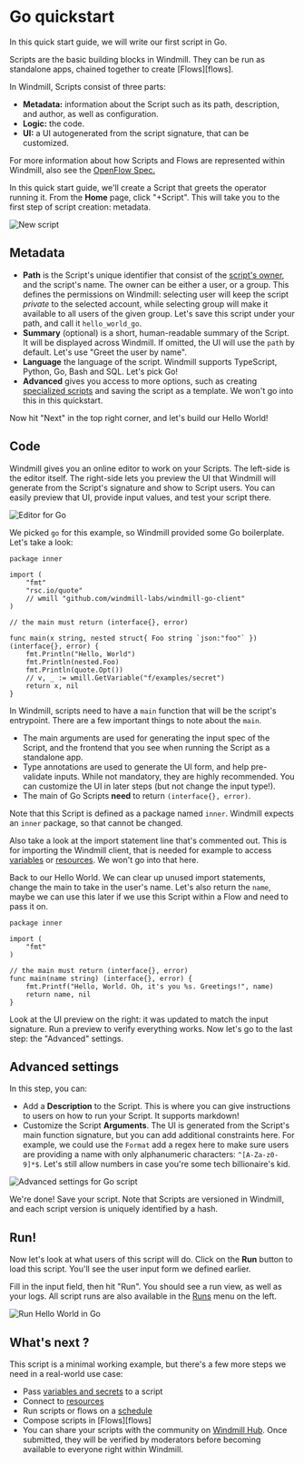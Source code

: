 # Go quickstart

In this quick start guide, we will write our first script in Go.

Scripts are the basic building blocks in Windmill. They can be run as standalone
apps, chained together to create [Flows][flows].

In Windmill, Scripts consist of three parts:

- **Metadata:** information about the Script such as its path, description, and
  author, as well as configuration.
- **Logic:** the code.
- **UI:** a UI autogenerated from the script signature, that can be customized.

For more information about how Scripts and Flows are represented within
Windmill, also see the [OpenFlow Spec.][openflow]

In this quick start guide, we'll create a Script that greets the operator
running it. From the **Home** page, click "+Script". This will take you to the
first step of script creation: metadata.

![New script](../assets/getting_started/quickstart/create_script_go.png)

## Metadata

- **Path** is the Script's unique identifier that consist of the
  [script's owner](../reference#owner), and the script's name. The owner can be
  either a user, or a group. This defines the permissions on Windmill: selecting
  user will keep the script _private_ to the selected account, while selecting
  group will make it available to all users of the given group. Let's save this
  script under your path, and call it `hello_world_go`.
- **Summary** (optional) is a short, human-readable summary of the Script. It
  will be displayed across Windmill. If omitted, the UI will use the `path` by
  default. Let's use "Greet the user by name".
- **Language** the language of the script. Windmill supports TypeScript, Python,
  Go, Bash and SQL. <!-- You can read more about environments.  -->Let's pick
  Go!
- **Advanced** gives you access to more options, such as creating
  [specialized scripts](../reference.md) and saving the script as a template. We
  won't go into this in this quickstart.

Now hit "Next" in the top right corner, and let's build our Hello World!

## Code

Windmill gives you an online editor to work on your Scripts. The left-side is
the editor itself. The right-side lets you preview the UI that Windmill will
generate from the Script's signature and show to Script users. You can easily
preview that UI, provide input values, and test your script there.

![Editor for Go](../assets/getting_started/quickstart/editor_go.png)

We picked `go` for this example, so Windmill provided some Go boilerplate. Let's
take a look:

```
package inner

import (
	"fmt"
	"rsc.io/quote"
	// wmill "github.com/windmill-labs/windmill-go-client"
)

// the main must return (interface{}, error)

func main(x string, nested struct{ Foo string `json:"foo"` }) (interface{}, error) {
	fmt.Println("Hello, World")
	fmt.Println(nested.Foo)
	fmt.Println(quote.Opt())
	// v, _ := wmill.GetVariable("f/examples/secret")
	return x, nil
}
```

In Windmill, scripts need to have a `main` function that will be the script's
entrypoint. There are a few important things to note about the `main`.

- The main arguments are used for generating the input spec of the Script, and
  the frontend that you see when running the Script as a standalone app.
- Type annotations are used to generate the UI form, and help pre-validate
  inputs. While not mandatory, they are highly recommended. You can customize
  the UI in later steps (but not change the input type!).
- The main of Go Scripts **need** to return `(interface{}, error)`.

Note that this Script is defined as a package named `inner`. Windmill expects an
`inner` package, so that cannot be changed.

Also take a look at the import statement line that's commented out. This is for
importing the Windmill client, that is needed for example to access
[variables](../how-tos/2_save_variables_and_secrets.md) or
[resources](../how-tos/3_create_resources_and_types.md). We won't go into that
here.

Back to our Hello World. We can clear up unused import statements, change the
main to take in the user's name. Let's also return the `name`, maybe we can use
this later if we use this Script within a Flow and need to pass it on.

```
package inner

import (
	"fmt"
)

// the main must return (interface{}, error)
func main(name string) (interface{}, error) {
	fmt.Printf("Hello, World. Oh, it's you %s. Greetings!", name)
	return name, nil
}
```

Look at the UI preview on the right: it was updated to match the input
signature. Run a preview to verify everything works. Now let's go to the last
step: the "Advanced" settings.

## Advanced settings

In this step, you can:

- Add a **Description** to the Script. This is where you can give instructions
  to users on how to run your Script. It supports markdown!
- Customize the Script **Arguments**. The UI is generated from the Script's main
  function signature, but you can add additional constraints here. For example,
  we could use the `Format` add a regex here to make sure users are providing a
  name with only alphanumeric characters: `^[A-Za-z0-9]*$`. Let's still allow
  numbers in case you're some tech billionaire's kid.

![Advanced settings for Go script](../assets/getting_started/quickstart/advanced_go.png)

We're done! Save your script. Note that Scripts are versioned in Windmill, and
each script version is uniquely identified by a hash.

## Run!

Now let's look at what users of this script will do. Click on the **Run** button
to load this script. You'll see the user input form we defined earlier.

Fill in the input field, then hit "Run". You should see a run view, as well as
your logs. All script runs are also available in the [Runs][app-runs] menu on
the left.

![Run Hello World in Go](../assets/getting_started/quickstart/run_go.png)

## What's next ?

This script is a minimal working example, but there's a few more steps we need
in a real-world use case:

- Pass [variables and secrets](../how-tos/variables_and_secrets) to a script
- Connect to [resources](../how-tos/create_resources)
- Run scripts or flows on a [schedule](../how-tos/schedule)
- Compose scripts in [Flows][flows]
- You can share your scripts with the community on [Windmill Hub][wm-hub]. Once
  submitted, they will be verified by moderators before becoming available to
  everyone right within Windmill.

<!-- Resources -->

[app-runs]: https://app.windmill.dev/runs
[app-scripts]: https://app.windmill.dev/scripts
[deno]: https://deno.land/
[openflow]: ../openflow.md
[python]: https://www.python.org/
[wm-hub]: https://hub.windmill.dev
